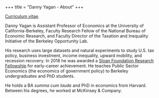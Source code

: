 +++
title = "Danny Yagan - About"
+++

<a href="https://eml.berkeley.edu/~yagan/cv.pdf" target="_blank">Curriculum vitae</a>.

Danny Yagan is <a ref="https://www.econ.berkeley.edu/profile/1010623" target="_blank">Assistant Professor of Economics at the University of California-Berkeley</a>, Faculty Research Fellow of the National Bureau of Economic Research, and Faculty Director of the Taxation and Inequality Initiative of the Berkeley Opportunity Lab. 

His research uses large datasets and natural experiments to study U.S. tax policy, business investment, income inequality, upward mobility, and recession recovery. In 2018 he was awarded a <a href="https://sloan.org/fellowships/2018-Fellows" target="_blank">Sloan Foundation Research Fellowship</a> for early-career achievement. He teaches Public Sector Economics (the economics of government policy) to Berkeley undergraduates and PhD students.

He holds a BA *summa cum laude* and PhD in economics from Harvard. Between his degrees, he worked at McKinsey & Company.